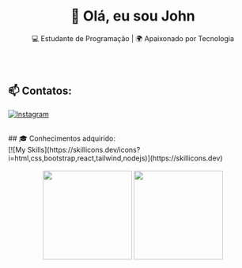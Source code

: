 <h1 align="center">👋 Olá, eu sou John</h1>

<p align="center">
  💻 Estudante de Programação | 🌍 Apaixonado por Tecnologia
</p><br><br>

## 📫 Contatos:

  [![Instagram](https://img.shields.io/badge/Instagram-%23E4405F.svg?style=for-the-badge&logo=Instagram&logoColor=white)](https://www.instagram.com/john_vieira_/)  

<br>
  ## 🎓 Conhecimentos adquirido:
<div width="180px">
  [![My Skills](https://skillicons.dev/icons?i=html,css,bootstrap,react,tailwind,nodejs)](https://skillicons.dev)<br><br>
</div>

<div align="center">
  <img height="180rem" src="https://github-readme-stats.vercel.app/api?username=EunhoJ&show_icons=true&theme=tokyonight"/>
  <img height="180rem" src="https://github-readme-stats.vercel.app/api/top-langs/?username=EunhoJ&layout=compact&langs_count=7&theme=tokyonight"/>
</div>

